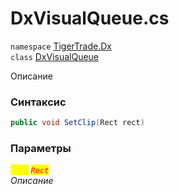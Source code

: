 
# DxVisualQueue.cs
`namespace` [TigerTrade.Dx](../TigerTrade.Dx.md)  
    `class` [DxVisualQueue](../../DxVisualQueue.cs.md)

Описание

### Синтаксис
```csharp
public void SetClip(Rect rect)
```

### Параметры  
<mark style="color:yellow;">`rect`</mark> <mark style="color:red;">*`Rect`*</mark>  
 *Описание*  
  

                    
                    